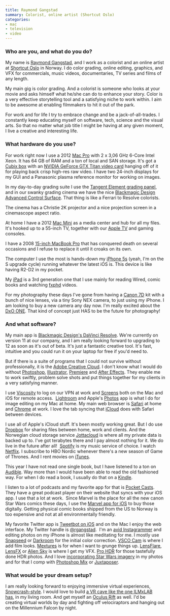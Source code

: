 ```yaml
---
title: Raymond Gangstad
summary: Colorist, online artist (Shortcut Oslo)
categories:
- mac
- television
- video
---
```


### Who are you, and what do you do?

My name is [Raymond Gangstad](http://raymondgangstad.com/ "Raymond's website."), and I work as a colorist and an online artist at [Shortcut Oslo](http://www.shortcutoslo.no/ "A post production company in Norway.") in Norway. I do color grading, online editing, graphics, and VFX for commercials, music videos, documentaries, TV series and films of any length. 

My main gig is color grading. And a colorist is someone who looks at your movie and asks himself what he/she can do to enhance your story. Color is a very effective storytelling tool and a satisfying niche to work within. I aim to be awesome at enabling filmmakers to hit it out of the park. 

For work and for life I try to embrace change and be a jack-of-all-trades. I constantly keep educating myself on software, tech, science and the visual arts. So that no matter what job title I might be having at any given moment, I live a creative and interesting life.

### What hardware do you use?

For work right now I use a 2012 [Mac Pro][mac-pro] with 2 x 3,06 GHz 6-Core Intel Xeon. It has 64 GB of RAM and a ton of local and SAN storage. It's got a [Cubix box][xpander-desktop-elite] with an [NVIDIA GeForce GTX Titan video card][geforce-gtx-titan-black] hanging off of it for playing back crisp high-res raw video. I have two 24-inch displays for my GUI and a Panasonic plasma reference monitor for working on images.

In my day-to-day grading suite I use the [Tangent Element grading panel][element.3], and in our swanky grading cinema we have the nice [Blackmagic Design Advanced Control Surface][resolve-control]. That thing is like a Ferrari to Resolve colorists.

The cinema has a Christie 2K projector and a nice projection screen in a cinemascope aspect ratio.

At home I have a 2012 [Mac Mini][mac-mini] as a media center and hub for all my files. It's hooked up to a 55-inch TV, together with our [Apple TV][apple-tv] and gaming consoles.

I have a 2008 [15-inch MacBook Pro][macbook-pro] that has conquered death on several occasions and I refuse to replace it until it croaks on its own.

The computer I use the most is hands-down my [iPhone 5s][iphone-5s] (yeah, I'm on the S upgrade cycle) running whatever the latest iOS is. This device is like having R2-D2 in my pocket.

My [iPad][ipad-3] is a 3rd generation one that I use mainly for reading Wired, comic books and watching [fxphd](https://www.fxphd.com/ "An online VFX training program.") videos.

For my photography these days I've gone from having a [Canon 7D][eos-7d] kit with a bunch of nice lenses, via a tiny Sony NEX camera, to just using my iPhone. I am looking to buy a new camera any day now. I'm really excited about the [DxO ONE][one.4]. That kind of concept just HAS to be the future for photography!

### And what software?

My main app is [Blackmagic Design's DaVinci Resolve][davinci-resolve]. We're currently on version 11 at our company, and I am really looking forward to upgrading to 12 as soon as it's out of beta. It's just a fantastic creative tool. It's fast, intuitive and you could run it on your laptop for free if you'd need to.

But if there is a suite of programs that I could not survive without professionally, it is the [Adobe Creative Cloud][creative-cloud]. I don't know what I would do without [Photoshop][], [Illustrator][], [Premiere][] and [After Effects][after-effects]. They enable me to work swiftly, problem solve shots and put things together for my clients in a very satisfying manner. 

I use [Viscosity][] to log on our VPN at work and [Screens][] both on the Mac and iOS for remote access.  [Lightroom][] and Apple's [Photos][] app is what I do for image editing on my Mac at home. My main web browser is [Safari][] at home and [Chrome][] at work. I love the tab syncing that [iCloud][] does with Safari between devices.  

I use all of Apple's iCloud stuff. It's been mostly working great. But I do use [Dropbox][] for sharing files between home, work and clients. And the Norwegian cloud storage service [Jottacloud][] is where all my private data is backed up to. I've got terabytes there and I pay almost nothing for it. We do live in the future after all!  [Spotify][] is my music service of choice. I watch [Netflix][]. I subscribe to HBO Nordic whenever there's a new season of Game of Thrones. And I rent movies on [iTunes][].  

This year I have not read one single book, but I have listened to a ton on [Audible][]. Way more than I would have been able to read the old fashioned way. For when I do read a book, I usually do that on a [Kindle][].

I listen to a lot of podcasts and my favorite app for that is [Pocket Casts][pocket-casts-ios]. They have a great podcast player on their website that syncs with your iOS app. I use that a lot at work.  Since Marvel is the place for all the new canon Star Wars comics these days, I use the [Marvel app for iOS][marvel-comics-ios] to buy those digitally. Getting physical comic books shipped from the US to Norway is too expensive and not at all environmentally friendly. 

My favorite Twitter app is [Tweetbot on iOS][tweetbot-ios] and on the Mac I enjoy the web interface. My Twitter handle is [@rgangstad](https://twitter.com/rgangstad "Raymond's Twitter account.").  I'm an [avid Instagrammer](https://instagram.com/rgangstad/ "Raymond's Instagram account.") and editing photos on my iPhone is almost like meditating for me. I mostly use [Snapseed][snapseed-ios] or [Darkroom][darkroom-ios] for the initial color correction. [VSCO Cam][vsco-ios] is where I add film looks. [Mextures][mextures-ios] is for when I want to grunge things up. [LensFlare][lensflare-ios], [LensFX][lensfx-ios] or [Alien Sky][alien-sky-ios] is where I get my VFX. [Pro HDR][pro-hdr-ios] for those tastefully done HDR photos. And I love [incorporating Star Wars imagery](https://instagram.com/p/2S-hIzxT50/ "Raymond's Darth Maul photo on Instagram.") in my photos and for that I comp with [Photoshop Mix][photoshop-mix] or [Juxtaposer][].

### What would be your dream setup?

I am really looking forward to enjoying immersive virtual experiences, [Snowcrash-style](https://en.wikipedia.org/wiki/Snow_Crash "The Wikipedia entry for Snow Crash."). I would love to build [a VR cave like the one ILMxLAB has](https://www.youtube.com/watch?v=IeaLgPMGzkQ "A YouTube video of ILM's virtual reality lab."), in my living room. And get myself an [Oculus Rift][rift] as well. I'd be creating virtual worlds by day and fighting off velociraptors and hanging out on the Millennium Falcon by night.

[after-effects]: https://www.adobe.com/products/aftereffects.html "Motion graphics and video editing software."
[alien-sky-ios]: https://itunes.apple.com/us/app/alien-sky-space-camera/id519529254 "A photo effects app."
[apple-tv]: https://en.wikipedia.org/wiki/Apple_TV "A device for viewing media on a TV."
[audible]: https://www.audible.com/ "An audio books service."
[chrome]: https://www.google.com/intl/en/chrome/browser/ "A WebKit-based browser, where each tab runs in its own thread."
[creative-cloud]: https://www.adobe.com/creativecloud.html "A subscription service for Adobe's creative suite."
[darkroom-ios]: https://itunes.apple.com/us/app/darkroom-photo-editor/id953286746 "A photo editor app."
[davinci-resolve]: https://www.blackmagicdesign.com/products/davinciresolve "Colour correction software."
[dropbox]: https://www.dropbox.com/ "Online syncing and storage."
[element.3]: https://www.tangentwave.co.uk/products_element.asp "A modular, customisable work station."
[eos-7d]: https://www.usa.canon.com/cusa/consumer/products/cameras/slr_cameras/eos_7d "An 18 megapixel digital SLR."
[geforce-gtx-titan-black]: https://www.nvidia.com/gtx-700-graphics-cards/gtx-titan-black/ "A video card."
[icloud]: https://www.apple.com/icloud/ "A cloud service."
[illustrator]: https://www.adobe.com/products/illustrator.html "A vector graphics editor."
[ipad-3]: https://www.apple.com/ipad/ "A tablet device with a retina display."
[iphone-5s]: https://en.wikipedia.org/wiki/IPhone_5S "A smartphone."
[itunes]: https://www.apple.com/itunes/ "A jukebox application and online store."
[jottacloud]: https://www.jottacloud.com "An online file syncing and backup service."
[juxtaposer]: https://itunes.apple.com/us/app/juxtaposer/id292628469 "An image combining app."
[kindle]: https://www.amazon.com/Kindle-Ereader-ebook-reader/dp/B007HCCNJU "A digital book reader."
[lensflare-ios]: https://itunes.apple.com/us/app/lensflare/id349424050 "A photo effects app."
[lensfx-ios]: https://itunes.apple.com/us/app/lensfx-epic-photo-effects/id698448636 "A photo effects app."
[lightroom]: https://www.adobe.com/products/photoshop-lightroom.html "Photo management and editing software."
[mac-mini]: https://www.apple.com/mac-mini/ "A small desktop computer."
[mac-pro]: https://www.apple.com/mac-pro/ "The Intel-based Mac tower computer."
[macbook-pro]: https://www.apple.com/macbook-pro/ "A laptop."
[marvel-comics-ios]: https://itunes.apple.com/us/app/marvel-comics/id350027738 "A comic reading app."
[mextures-ios]: https://www.mextures.com/ "A photo editor app."
[netflix]: https://www.netflix.com/ "A movie rental and streaming service."
[one.4]: https://www.dxo.com/us/dxo-one "A 20.2 megapixel camera that attaches to an iPhone."
[photos]: https://www.apple.com/macos/photos/ "A photo editor for Mac OS X."
[photoshop-mix]: https://www.adobe.com/products/mix.html "A photo editing app."
[photoshop]: https://www.adobe.com/products/photoshop.html "A bitmap image editor."
[pocket-casts-ios]: https://itunes.apple.com/app/pocket-casts/id414834813 "A podcast app."
[premiere]: https://www.adobe.com/products/premiere.html "A video editing suite."
[pro-hdr-ios]: https://itunes.apple.com/us/app/pro-hdr/id347104281 "An HDR photo app."
[resolve-control]: https://www.blackmagicdesign.com/products/davinciresolve/control "A control panel for Davinci Resolve."
[rift]: https://en.wikipedia.org/wiki/Oculus_Rift "A virtual reality helmet."
[safari]: https://www.apple.com/safari/ "A fast web browser."
[screens]: http://edovia.com/screens/#mac "A VNC client for the Mac."
[snapseed-ios]: https://itunes.apple.com/us/app/snapseed/id439438619 "A photo app."
[spotify]: https://www.spotify.com/us/ "A music streaming service."
[tweetbot-ios]: https://tapbots.com/tweetbot/ "A Twitter client for iOS."
[viscosity]: http://www.sparklabs.com/viscosity/ "A VPN client for Mac and Windows."
[vsco-ios]: https://apps.apple.com/app/vsco-cam/id588013838 "A camera app."
[xpander-desktop-elite]: http://www.cubix.com/xpander-desktop "A computer expansion device with PCIe slots and power."
